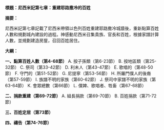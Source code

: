 **標題：尼西米記第七章：重建耶路撒冷的百姓**

**摘要：**

尼西米記第七章記載了尼西米帶領以色列百姓重建耶路撒冷城牆後，重新點算百姓人數和規劃城內建設的過程。神感動尼西米召集貴族、官長和百姓，根據家譜計算人數，並規劃建造房屋，召回百姓居住。

**大綱：**

**一、點算百姓人數（第4-68節）**
    A. 按子孫類（第6-23節）
    B. 按地區類（第25-32節）
    C. 祭司（第33-42節）
    D. 利未人（第43-47節）
    E. 歌唱的（第48-50節）
    F. 守門的（第51-52節）
    G. 尼提寧（第53-56節）
    H. 所羅門僕人的後裔（第57-59節）
    I. 族譜不明的家族（第60-62節）
    J. 祭司中家譜不明的家族（第63-64節）
    K. 會眾總數（第66節）
    L. 僕婢、歌唱者、牲畜（第67-68節）

**二、捐款重建（第69-72節）**
    A. 組長捐款（第69-70節）
    B. 百姓捐款（第71-72節）

**三、百姓定居（第73節）**

**四、禱告（第74-76節）**
